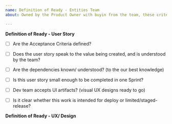 ```yaml
---	
name: Definition of Ready - Entities Team
about: Owned by the Product Owner with buyin from the team, these criteria define when a User Story is ready to be worked on. This state should be the outcome of Backlog Grooming and any exceptions where a ticket doesn't meet this criteria will require buy-in from the scrum team as a whole.

---	
```




**Definition of Ready - User Story**
  
- [ ] Are the Acceptance Criteria defined?
- [ ] Does the user story speak to the value being created, and is understood by the team?
- [ ] Are the dependencies known/ understood? (to the our best knowledge)
- [ ] Is this user story small enough to be completed in one Sprint?
- [ ] Dev team accepts UI artifacts? (visual UX designs ready to go)
- [ ] Is it clear whether this work is intended for deploy or limited/staged-release?


**Definition of Ready - UX/ Design** 

